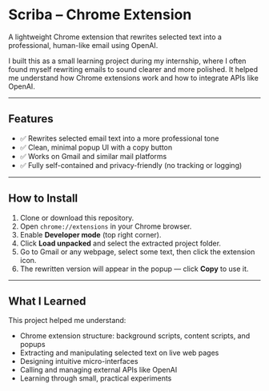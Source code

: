 # Scriba – Chrome Extension

A lightweight Chrome extension that rewrites selected text into a professional, human-like email using OpenAI.

I built this as a small learning project during my internship, where I often found myself rewriting emails to sound clearer and more polished. It helped me understand how Chrome extensions work and how to integrate APIs like OpenAI.

---

## Features

- ✅ Rewrites selected email text into a more professional tone  
- ✅ Clean, minimal popup UI with a copy button  
- ✅ Works on Gmail and similar mail platforms  
- ✅ Fully self-contained and privacy-friendly (no tracking or logging)

---

## How to Install

1. Clone or download this repository.
2. Open `chrome://extensions` in your Chrome browser.
3. Enable **Developer mode** (top right corner).
4. Click **Load unpacked** and select the extracted project folder.
5. Go to Gmail or any webpage, select some text, then click the extension icon.
6. The rewritten version will appear in the popup — click **Copy** to use it.

---

## What I Learned

This project helped me understand:
- Chrome extension structure: background scripts, content scripts, and popups  
- Extracting and manipulating selected text on live web pages  
- Designing intuitive micro-interfaces  
- Calling and managing external APIs like OpenAI  
- Learning through small, practical experiments

